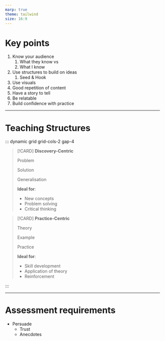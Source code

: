 ```yaml
---
marp: true
theme: tailwind
size: 16:9
---
```


# Key points

1. Know your audience
   1. What they know vs
   2. What I know
2. Use structures to build on ideas
   1. Seed & Hook
3. Use visuals 
4. Good repetition of content
5. Have a story to tell
6. Be relatable
7. Build confidence with practice

---

# Teaching Structures

::: dynamic grid grid-cols-2 gap-4

> [!CARD] **Discovery-Centric**
>
> <i class="bi bi-patch-question"></i> Problem 
> 
> <i class="bi bi-crosshair"></i> Solution
> 
> <i class="bi bi-clipboard-data"></i> Generalisation
>
> **Ideal for**:
>
> - New concepts
> - Problem solving
> - Critical thinking

> [!CARD] **Practice-Centric**
>
> <i class="bi bi-book"></i> Theory
> 
> <i class="bi bi-pen"></i> Example
> 
> <i class="bi bi-repeat"></i> Practice
>
> **Ideal for**:
>
> - Skill development
> - Application of theory
> - Reinforcement

:::

---

# Assessment requirements

- Persuade
  - Trust
  - Anecdotes
